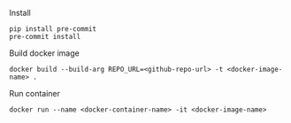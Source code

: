 Install
```
pip install pre-commit
pre-commit install
```


Build docker image
```
docker build --build-arg REPO_URL=<github-repo-url> -t <docker-image-name> .
```

Run container 
```
docker run --name <docker-container-name> -it <docker-image-name>
```